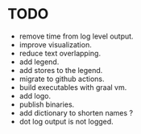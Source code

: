 # TODO

- remove time from log level output.
- improve visualization.
- reduce text overlapping.
- add legend.
- add stores to the legend.
- migrate to github actions.
- build executables with graal vm.
- add logo.
- publish binaries.
- add dictionary to shorten names ?
- dot log output is not logged.
